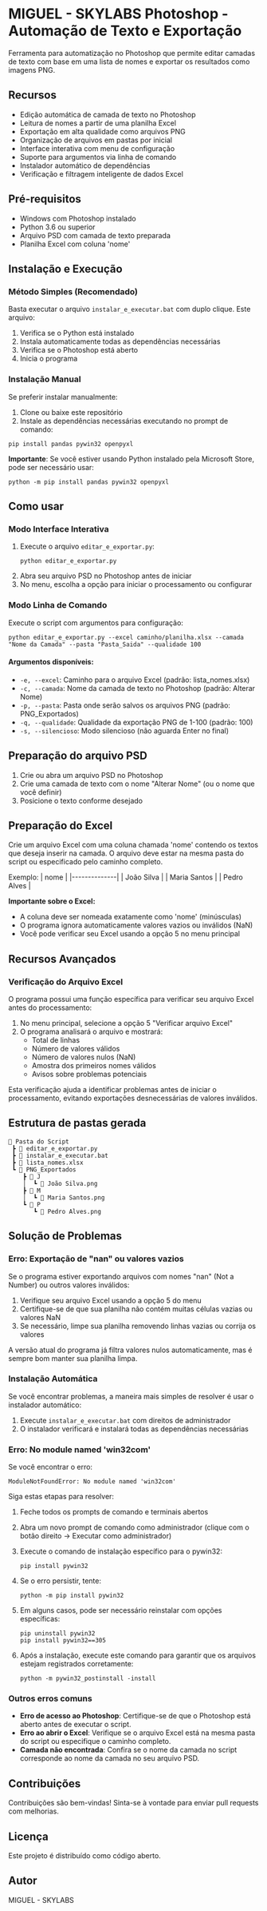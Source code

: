 # MIGUEL - SKYLABS Photoshop - Automação de Texto e Exportação

Ferramenta para automatização no Photoshop que permite editar camadas de texto com base em uma lista de nomes e exportar os resultados como imagens PNG.

## Recursos

- Edição automática de camada de texto no Photoshop
- Leitura de nomes a partir de uma planilha Excel
- Exportação em alta qualidade como arquivos PNG
- Organização de arquivos em pastas por inicial
- Interface interativa com menu de configuração
- Suporte para argumentos via linha de comando
- Instalador automático de dependências
- Verificação e filtragem inteligente de dados Excel

## Pré-requisitos

- Windows com Photoshop instalado
- Python 3.6 ou superior
- Arquivo PSD com camada de texto preparada
- Planilha Excel com coluna 'nome'

## Instalação e Execução

### Método Simples (Recomendado)

Basta executar o arquivo `instalar_e_executar.bat` com duplo clique. Este arquivo:

1. Verifica se o Python está instalado
2. Instala automaticamente todas as dependências necessárias
3. Verifica se o Photoshop está aberto
4. Inicia o programa

### Instalação Manual

Se preferir instalar manualmente:

1. Clone ou baixe este repositório
2. Instale as dependências necessárias executando no prompt de comando:

```
pip install pandas pywin32 openpyxl
```

**Importante**: Se você estiver usando Python instalado pela Microsoft Store, pode ser necessário usar:

```
python -m pip install pandas pywin32 openpyxl
```

## Como usar

### Modo Interface Interativa

1. Execute o arquivo `editar_e_exportar.py`:
   ```
   python editar_e_exportar.py
   ```
2. Abra seu arquivo PSD no Photoshop antes de iniciar
3. No menu, escolha a opção para iniciar o processamento ou configurar

### Modo Linha de Comando

Execute o script com argumentos para configuração:

```
python editar_e_exportar.py --excel caminho/planilha.xlsx --camada "Nome da Camada" --pasta "Pasta_Saida" --qualidade 100
```

#### Argumentos disponíveis:

- `-e, --excel`: Caminho para o arquivo Excel (padrão: lista_nomes.xlsx)
- `-c, --camada`: Nome da camada de texto no Photoshop (padrão: Alterar Nome)
- `-p, --pasta`: Pasta onde serão salvos os arquivos PNG (padrão: PNG_Exportados)
- `-q, --qualidade`: Qualidade da exportação PNG de 1-100 (padrão: 100)
- `-s, --silencioso`: Modo silencioso (não aguarda Enter no final)

## Preparação do arquivo PSD

1. Crie ou abra um arquivo PSD no Photoshop
2. Crie uma camada de texto com o nome "Alterar Nome" (ou o nome que você definir)
3. Posicione o texto conforme desejado

## Preparação do Excel

Crie um arquivo Excel com uma coluna chamada 'nome' contendo os textos que deseja inserir na camada. O arquivo deve estar na mesma pasta do script ou especificado pelo caminho completo.

Exemplo:
| nome         |
|--------------|
| João Silva   |
| Maria Santos |
| Pedro Alves  |

**Importante sobre o Excel:**
- A coluna deve ser nomeada exatamente como 'nome' (minúsculas)
- O programa ignora automaticamente valores vazios ou inválidos (NaN)
- Você pode verificar seu Excel usando a opção 5 no menu principal

## Recursos Avançados

### Verificação do Arquivo Excel

O programa possui uma função específica para verificar seu arquivo Excel antes do processamento:

1. No menu principal, selecione a opção 5 "Verificar arquivo Excel"
2. O programa analisará o arquivo e mostrará:
   - Total de linhas
   - Número de valores válidos
   - Número de valores nulos (NaN)
   - Amostra dos primeiros nomes válidos
   - Avisos sobre problemas potenciais

Esta verificação ajuda a identificar problemas antes de iniciar o processamento, evitando exportações desnecessárias de valores inválidos.

## Estrutura de pastas gerada

```
📁 Pasta do Script
 ┣ 📄 editar_e_exportar.py
 ┣ 📄 instalar_e_executar.bat
 ┣ 📄 lista_nomes.xlsx
 ┗ 📁 PNG_Exportados
    ┣ 📁 J
    │  ┗ 📄 João Silva.png
    ┣ 📁 M
    │  ┗ 📄 Maria Santos.png
    ┗ 📁 P
       ┗ 📄 Pedro Alves.png
```

## Solução de Problemas

### Erro: Exportação de "nan" ou valores vazios

Se o programa estiver exportando arquivos com nomes "nan" (Not a Number) ou outros valores inválidos:

1. Verifique seu arquivo Excel usando a opção 5 do menu
2. Certifique-se de que sua planilha não contém muitas células vazias ou valores NaN
3. Se necessário, limpe sua planilha removendo linhas vazias ou corrija os valores

A versão atual do programa já filtra valores nulos automaticamente, mas é sempre bom manter sua planilha limpa.

### Instalação Automática

Se você encontrar problemas, a maneira mais simples de resolver é usar o instalador automático:

1. Execute `instalar_e_executar.bat` com direitos de administrador
2. O instalador verificará e instalará todas as dependências necessárias

### Erro: No module named 'win32com'

Se você encontrar o erro:

```
ModuleNotFoundError: No module named 'win32com'
```

Siga estas etapas para resolver:

1. Feche todos os prompts de comando e terminais abertos
2. Abra um novo prompt de comando como administrador (clique com o botão direito → Executar como administrador)
3. Execute o comando de instalação específico para o pywin32:

   ```
   pip install pywin32
   ```

4. Se o erro persistir, tente:

   ```
   python -m pip install pywin32
   ```

5. Em alguns casos, pode ser necessário reinstalar com opções específicas:

   ```
   pip uninstall pywin32
   pip install pywin32==305
   ```

6. Após a instalação, execute este comando para garantir que os arquivos estejam registrados corretamente:

   ```
   python -m pywin32_postinstall -install
   ```

### Outros erros comuns

- **Erro de acesso ao Photoshop**: Certifique-se de que o Photoshop está aberto antes de executar o script.
- **Erro ao abrir o Excel**: Verifique se o arquivo Excel está na mesma pasta do script ou especifique o caminho completo.
- **Camada não encontrada**: Confira se o nome da camada no script corresponde ao nome da camada no seu arquivo PSD.

## Contribuições

Contribuições são bem-vindas! Sinta-se à vontade para enviar pull requests com melhorias.

## Licença

Este projeto é distribuído como código aberto.

## Autor

MIGUEL - SKYLABS
